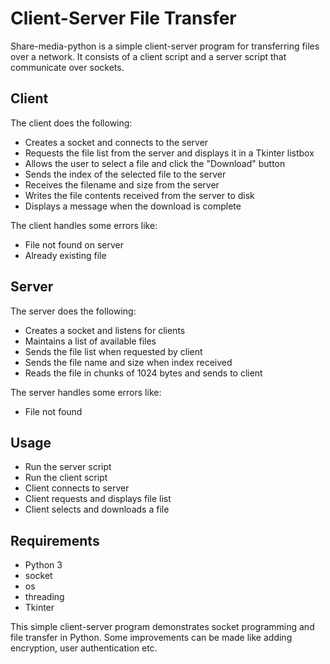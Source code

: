# Client-Server File Transfer

Share-media-python is a simple client-server program for transferring files over a network. It consists of a client script and a server script that communicate over sockets. 

## Client

The client does the following:

- Creates a socket and connects to the server
- Requests the file list from the server and displays it in a Tkinter listbox
- Allows the user to select a file and click the "Download" button
- Sends the index of the selected file to the server
- Receives the filename and size from the server
- Writes the file contents received from the server to disk
- Displays a message when the download is complete

The client handles some errors like:

- File not found on server
- Already existing file

## Server 

The server does the following:

- Creates a socket and listens for clients
- Maintains a list of available files
- Sends the file list when requested by client
- Sends the file name and size when index received
- Reads the file in chunks of 1024 bytes and sends to client

The server handles some errors like:

- File not found

## Usage

- Run the server script 
- Run the client script
- Client connects to server 
- Client requests and displays file list
- Client selects and downloads a file

## Requirements

- Python 3
- socket 
- os
- threading
- Tkinter

This simple client-server program demonstrates socket programming and file transfer in Python. Some improvements can be made like adding encryption, user authentication etc.
